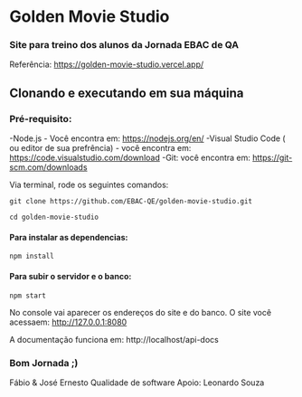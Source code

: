 # Golden Movie Studio
### Site para treino dos alunos da Jornada EBAC de QA 

Referência: https://golden-movie-studio.vercel.app/

## Clonando e executando em sua máquina

### Pré-requisito:

-Node.js - Você encontra em: https://nodejs.org/en/
-Visual Studio Code ( ou editor de sua prefrência) - você encontra em: https://code.visualstudio.com/download
-Git: você encontra em: https://git-scm.com/downloads

Via terminal, rode os seguintes comandos:
```  
git clone https://github.com/EBAC-QE/golden-movie-studio.git
```
```
cd golden-movie-studio
```

#### Para instalar as dependencias:
```
npm install 
```

#### Para subir o servidor e o banco:
```
npm start
```

No console vai aparecer os endereços do site e do banco. 
O site você acessaem: http://127.0.0.1:8080

A documentação funciona em: http://localhost/api-docs


### Bom Jornada ;) 
Fábio & José Ernesto
Qualidade de software
Apoio: Leonardo Souza




